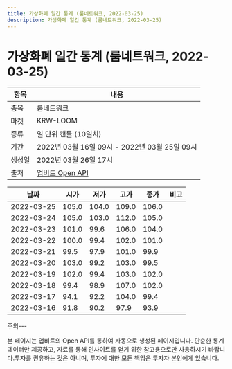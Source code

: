 ```yaml
---
title: 가상화폐 일간 통계 (룸네트워크, 2022-03-25)
description: 가상화폐 일간 통계 (룸네트워크, 2022-03-25)
---
```


가상화폐 일간 통계 (룸네트워크, 2022-03-25)
===

|항목|내용|
|--|--|
|종목|룸네트워크|
|마켓|KRW-LOOM|
|종류|일 단위 캔들 (10일치)|
|기간|2022년 03월 16일 09시 - 2022년 03월 25일 09시|
|생성일|2022년 03월 26일 17시|
|출처|[업비트 Open API](https://docs.upbit.com)|


|날짜|시가|저가|고가|종가|비고|
|--|--|--|--|--|--|
|2022-03-25|105.0|104.0|109.0|106.0|    |
|2022-03-24|105.0|103.0|112.0|105.0|    |
|2022-03-23|101.0|99.6|106.0|104.0|    |
|2022-03-22|100.0|99.4|102.0|101.0|    |
|2022-03-21|99.5|97.9|101.0|99.9|    |
|2022-03-20|103.0|99.2|103.0|99.5|    |
|2022-03-19|102.0|99.4|103.0|102.0|    |
|2022-03-18|99.4|98.9|107.0|102.0|    |
|2022-03-17|94.1|92.2|104.0|99.4|    |
|2022-03-16|91.8|90.2|97.9|93.9|    |


주의---

본 페이지는 업비트의 Open API를 통하여 자동으로 생성된 페이지입니다. 단순한 통계 데이터만 제공하고, 자료를 통해 인사이트를 얻기 위한 참고용으로만 사용하시기 바랍니다.투자를 권유하는 것은 아니며, 투자에 대한 모든 책임은 투자자 본인에게 있습니다.